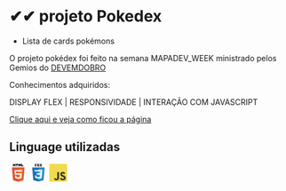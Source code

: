 # ✔✔ projeto Pokedex

* Lista de cards pokémons 

<section>
  <p> O projeto pokédex foi feito na semana MAPADEV_WEEK ministrado pelos Gemios do <a href="https://www.linkedin.com/company/dev-em-dobro/" targent="_brank">DEVEMDOBRO</a> </p>
  <p>Conhecimentos adquiridos:</p>
  <p>DISPLAY FLEX | RESPONSIVIDADE | INTERAÇÃO COM JAVASCRIPT </p>
  <a href="https://leandroazevedo-1.github.io/projeto-pokedex/" target="_blank">Clique aqui e veja como ficou a página</a>
  
  ## Linguage utilizadas 
  <code><img height="32" src="https://raw.githubusercontent.com/github/explore/80688e429a7d4ef2fca1e82350fe8e3517d3494d/topics/html/html.png" alt="HTML5"/></code>
  <code><img height="32" src="https://raw.githubusercontent.com/github/explore/80688e429a7d4ef2fca1e82350fe8e3517d3494d/topics/css/css.png" alt="CSS"/></code>
  <code><img height="32" src="https://raw.githubusercontent.com/github/explore/80688e429a7d4ef2fca1e82350fe8e3517d3494d/topics/javascript/javascript.png"     alt="Javascript"/></code>

</section>
